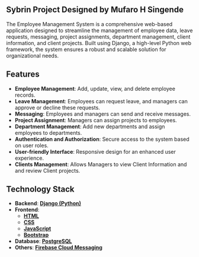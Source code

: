 ## Sybrin Project Designed by Mufaro H Singende 

The Employee Management System is a comprehensive web-based application designed to streamline the management of employee data, leave requests, messaging, project assignments, department management, client information, and client projects. Built using Django, a high-level Python web framework, the system ensures a robust and scalable solution for organizational needs.

## Features

- **Employee Management**: Add, update, view, and delete employee records.
- **Leave Management**: Employees can request leave, and managers can approve or decline these requests.
- **Messaging**: Employees and managers can send and receive messages.
- **Project Assignment**: Managers can assign projects to employees.
- **Department Management**: Add new departments and assign employees to departments.
- **Authentication and Authorization**: Secure access to the system based on user roles.
- **User-friendly Interface**: Responsive design for an enhanced user experience.
- **Clients Management**: Allows Managers to view Client Information and and review Client projects. 

## Technology Stack

- **Backend**: [**Django (Python)**](https://www.djangoproject.com/)
- **Frontend**: 
  - [**HTML**](https://developer.mozilla.org/en-US/docs/Web/HTML)
  - [**CSS**](https://developer.mozilla.org/en-US/docs/Web/CSS)
  - [**JavaScript**](https://developer.mozilla.org/en-US/docs/Web/JavaScript)
  - [**Bootstrap**](https://getbootstrap.com/)
- **Database**: [**PostgreSQL**](https://www.postgresql.org/)
- **Others**: [**Firebase Cloud Messaging**](https://firebase.google.com/docs/cloud-messaging)
